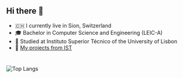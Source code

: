 ## Hi there 👋
- 🇨🇭 I currently live in Sion, Switzerland
- 🎓 Bachelor in Computer Science and Engineering (LEIC-A)
- 🏫 Studied at Instituto Superior Técnico of the University of Lisbon
- 🚀 [My projects from IST](https://github.com/friaes/friaes/blob/main/IST.md)
#
![Top Langs](https://github-readme-stats.vercel.app/api/top-langs/?username=friaes&hide=Groovy&theme=tokyonight)
